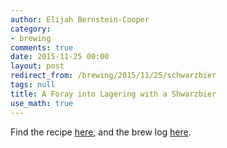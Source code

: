 ```yaml
---
author: Elijah Bernstein-Cooper
category:
- brewing
comments: true
date: 2015-11-25 00:00
layout: post
redirect_from: /brewing/2015/11/25/schwarzbier
tags: null
title: A Foray into Lagering with a Shwarzbier
use_math: true
---
```


Find the recipe [here](), and
the brew log
[here]().